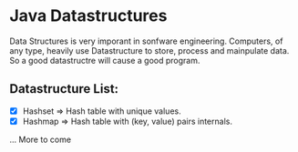 # Java Datastructures
Data Structures is very imporant in sonfware engineering. Computers, of any type, heavily use Datastructure
to store, process and mainpulate data. So a good datastructre will cause a good program.

## Datastructure List:
- [x] Hashset => Hash table with unique values.
- [x] Hashmap => Hash table with (key, value) pairs internals.

... More to come
